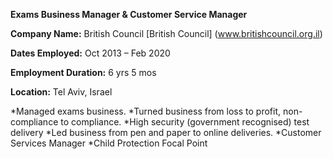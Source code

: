 **Exams Business Manager & Customer Service Manager**

**Company Name:** British Council [British Council] (www.britishcouncil.org.il)

**Dates Employed:** Oct 2013 – Feb 2020

**Employment Duration:** 6 yrs 5 mos

**Location:** Tel Aviv, Israel

*Managed exams business.
*Turned business from loss to profit, non-compliance to compliance.
*High security (government recognised) test delivery
*Led business from pen and paper to online deliveries.
*Customer Services Manager
*Child Protection Focal Point
